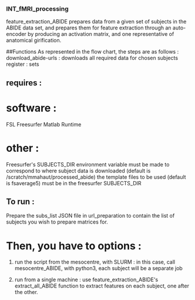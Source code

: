 ### INT_fMRI_processing

feature_extraction_ABIDE prepares data from a given set of subjects in the ABIDE data set, and prepares them for feature extraction through an auto-encoder by producing an activation matrix, and one representative of anatomical girification.

##Functions
As represented in the flow chart, the steps are as follows :
download_abide-urls : downloads all required data for chosen subjects
register : sets

## requires :

# software :

FSL
Freesurfer
Matlab Runtime

# other :

Freesurfer's SUBJECTS_DIR environment variable must be made to correspond to where subject data is downloaded (default is /scratch/mmahaut/processed_abide)
the template files to be used (default is fsaverage5) must be in the freesurfer SUBJECTS_DIR

## To run :

Prepare the subs_list JSON file in url_preparation to contain the list of subjects you wish to prepare matrices for.

# Then, you have to options :

1. run the script from the mesocentre, with SLURM : in this case, call mesocentre_ABIDE, with python3, each subject will be a separate job

2. run from a single machine : use feature_extraction_ABIDE's extract_all_ABIDE function to extract features on each subject, one after the other.
